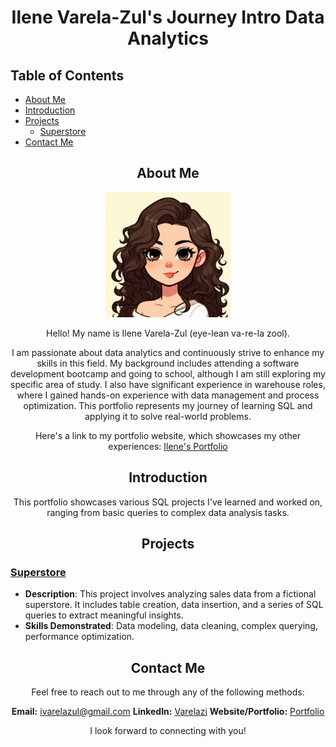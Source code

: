 
<div align="center">

# Ilene Varela-Zul's Journey Intro Data Analytics

</div>

## Table of Contents
- [About Me](#about-me)
- [Introduction](#introduction)
- [Projects](#projects)
    - [Superstore](#superstore-project)
- [Contact Me](#contact-me)

<div align="center">

## About Me

<img src="./images/cartoonimage.jpeg" alt="Ilene Varela-Zul" width="200" height="200"/>

Hello! My name is Ilene Varela-Zul (eye-lean va-re-la zool).

I am passionate about data analytics and continuously strive to enhance my skills in this field. My background includes attending a software development bootcamp and going to school, although I am still exploring my specific area of study. I also have significant experience in warehouse roles, where I gained hands-on experience with data management and process optimization. This portfolio represents my journey of learning SQL and applying it to solve real-world problems.

Here's a link to my portfolio website, which showcases my other experiences: [Ilene's Portfolio](https://ilenes-portfolio.onrender.com/)

## Introduction 
This portfolio showcases various SQL projects I've learned and worked on, ranging from basic queries to complex data analysis tasks.

</div>

<div align="center">

## Projects

</div>

### [Superstore](https://github.com/Varelazi/SQL/blob/main/Superstore)
  - **Description**: This project involves analyzing sales data from a fictional superstore. It includes table creation, data insertion, and a series of SQL queries to extract meaningful insights.
  - **Skills Demonstrated**: Data modeling, data cleaning, complex querying, performance optimization.

<div align="center">

## Contact Me

Feel free to reach out to me through any of the following methods:

**Email:** [ivarelazul@gmail.com](mailto:ivarelazul@gmail.com)
**LinkedIn:** [Varelazi](https://www.linkedin.com/in/varelazi/)
**Website/Portfolio:** [Portfolio](https://ilenes-portfolio.onrender.com/)

I look forward to connecting with you!

</div>